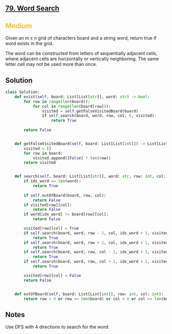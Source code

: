 ## [79. Word Search](https://leetcode.com/problems/word-search/)

<h2 style="color:#fac31d">Medium</h2>

Given an m x n grid of characters board and a string word, return true if word exists in the grid.

The word can be constructed from letters of sequentially adjacent cells, where adjacent cells are horizontally or vertically neighboring. The same letter cell may not be used more than once.

## Solution
```python
class Solution:
    def exist(self, board: List[List[str]], word: str) -> bool:
        for row in range(len(board)):
            for col in range(len(board[row])):
                visited = self.getFalseVisitedBoard(board)
                if self.search(board, word, row, col, 0, visited):
                    return True
        
        return False


    def getFalseVisitedBoard(self, board: List[List[int]]) -> List[List[bool]]:
        visited = []
        for row in board:
            visited.append([False] * len(row))
        return visited


    def search(self, board: List[List[str]], word: str, row: int, col: int, idx_word: int, visited: List[List[bool]]) -> bool:
        if idx_word == len(word):
            return True
        
        if self.outOfBoard(board, row, col):
            return False
        if visited[row][col]:
            return False
        if word[idx_word] != board[row][col]:
            return False

        visited[row][col] = True
        if self.search(board, word, row - 1, col, idx_word + 1, visited): # up
            return True
        if self.search(board, word, row + 1, col, idx_word + 1, visited): # down
            return True
        if self.search(board, word, row, col - 1, idx_word + 1, visited): # left
            return True
        if self.search(board, word, row, col + 1, idx_word + 1, visited): # right
            return True

        visited[row][col] = False
        return False


    def outOfBoard(self, board: List[List[int]], row: int, col: int):
        return row < 0 or row >= len(board) or col < 0 or col >= len(board[0])
```

## Notes
Use DFS with 4 directions to search for the word.
